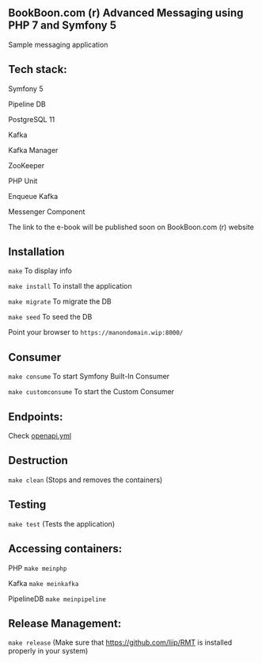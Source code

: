 BookBoon.com (r) Advanced Messaging using PHP 7 and Symfony 5
-------------------------------------------------------------

Sample messaging application


Tech stack:
-----------

Symfony 5

Pipeline DB

PostgreSQL 11

Kafka

Kafka Manager

ZooKeeper

PHP Unit

Enqueue Kafka

Messenger Component


The link to the e-book will be published soon on BookBoon.com (r) website



Installation
--------------

``` make ``` To display info

``` make install ``` To install the application

``` make migrate ``` To migrate the DB

``` make seed ``` To seed the DB

Point your browser to ``` https://manondomain.wip:8000/ ```



Consumer
---------

``` make consume ``` To start Symfony Built-In Consumer

``` make customconsume ``` To start the Custom Consumer



Endpoints:
-----------

Check [openapi.yml](openapi.yml)



Destruction
--------------

``` make clean ``` (Stops and removes the containers)



Testing
---------

``` make test ``` (Tests the application)


Accessing containers:
----------------------

PHP ``` make meinphp ```

Kafka ``` make meinkafka ```

PipelineDB ``` make meinpipeline ```


Release Management:
--------------------

``` make release ``` (Make sure that https://github.com/liip/RMT is installed properly in your system)